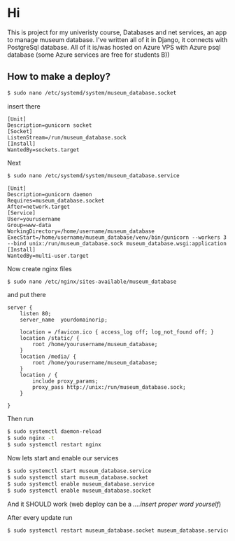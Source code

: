 # Hi
This is project for my univeristy course, Databases and net services, an app to manage museum database. I've written all of it in Django, it connects with PostgreSql database. All of it is/was hosted on Azure VPS with Azure psql database (some Azure services are free for students B))

## How to make a deploy?
```sh
$ sudo nano /etc/systemd/system/museum_database.socket
```
insert there
```
[Unit]
Description=gunicorn socket
[Socket]
ListenStream=/run/museum_database.sock
[Install]
WantedBy=sockets.target
```

Next
```sh 
$ sudo nano /etc/systemd/system/museum_database.service
```

```
[Unit]
Description=gunicorn daemon
Requires=museum_database.socket
After=network.target
[Service]
User=yourusername
Group=www-data
WorkingDirectory=/home/username/museum_database
ExecStart=/home/username/museum_database/venv/bin/gunicorn --workers 3 --bind unix:/run/museum_database.sock museum_database.wsgi:application
[Install]
WantedBy=multi-user.target
```

Now create nginx files
```sh
$ sudo nano /etc/nginx/sites-available/museum_database
```
and put there
```
server {
    listen 80;
    server_name  yourdomainorip;

    location = /favicon.ico { access_log off; log_not_found off; }
    location /static/ {
        root /home/yourusername/museum_database;
    }
    location /media/ {
        root /home/yourusername/museum_database;
    }
    location / {
        include proxy_params;
        proxy_pass http://unix:/run/museum_database.sock;
    }

}
```
Then run
```sh 
$ sudo systemctl daemon-reload
$ sudo nginx -t
$ sudo systemctl restart nginx
```
Now lets start and enable our services
```sh
$ sudo systemctl start museum_database.service
$ sudo systemctl start museum_database.socket
$ sudo systemctl enable museum_database.service
$ sudo systemctl enable museum_database.socket
```
And it SHOULD work (web deploy can be a *....insert proper word yourself*)

After every update run
```sh
$ sudo systemctl restart museum_database.socket museum_database.service
```